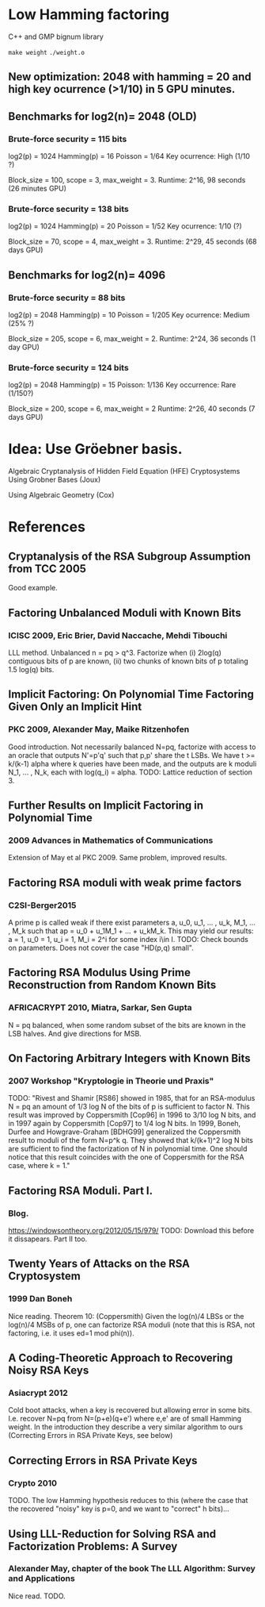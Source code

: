 # Low Hamming factoring

C++ and GMP bignum library

   ```make weight```
   ```./weight.o```
   
   
## New optimization: 2048 with hamming = 20 and high key ocurrence (>1/10) in 5 GPU minutes.


## Benchmarks for log2(n)= 2048 (OLD)

### Brute-force security = 115 bits
log2(p) = 1024
Hamming(p) = 16
Poisson = 1/64
Key ocurrence: High (1/10 ?)

Block_size = 100, scope = 3, max_weight = 3.
Runtime: 2^16, 98 seconds (26 minutes GPU)

### Brute-force security = 138 bits
log2(p) = 1024
Hamming(p) = 20
Poisson = 1/52
Key ocurrence: 1/10 (?)

Block_size = 70, scope = 4, max_weight = 3.
Runtime: 2^29, 45 seconds (68 days GPU)


## Benchmarks for log2(n)= 4096

### Brute-force security = 88 bits
log2(p) = 2048
Hamming(p) = 10
Poisson = 1/205
Key ocurrence: Medium (25% ?)

Block_size = 205, scope = 6, max_weight = 2.
Runtime: 2^24, 36 seconds (1 day GPU)

### Brute-force security = 124 bits
log2(p) = 2048
Hamming(p) = 15
Poisson: 1/136
Key occurrence: Rare (1/150?)

Block_size = 200, scope = 6, max_weight = 2
Runtime: 2^26, 40 seconds (7 days GPU)

# Idea: Use Gröebner basis.

Algebraic Cryptanalysis of Hidden Field Equation (HFE) Cryptosystems Using Grobner Bases (Joux)

Using Algebraic Geometry (Cox)

# References

## Cryptanalysis of the RSA Subgroup Assumption from TCC 2005

Good example.

## Factoring Unbalanced Moduli with Known Bits 

### ICISC 2009, Eric Brier, David Naccache, Mehdi Tibouchi

  LLL method.
  Unbalanced n = pq > q^3. Factorize when (i) 2log(q) contiguous bits of p are known, (ii) two chunks of known bits of p totaling 1.5 log(q) bits.


## Implicit Factoring: On Polynomial Time Factoring Given Only an Implicit Hint
### PKC 2009, Alexander May, Maike Ritzenhofen

  Good introduction.
  Not necessarily balanced N=pq, factorize with access to an oracle that outputs N'=p'q' such that p,p' share the t LSBs.
  We have t >= k/(k-1) alpha where k queries have been made, and the outputs are k moduli N_1, ... , N_k, each with log(q_i) = alpha.
  TODO: Lattice reduction of section 3.

## Further Results on Implicit Factoring in Polynomial Time
### 2009 Advances in Mathematics of Communications

  Extension of May et al PKC 2009. Same problem, improved results.

## Factoring RSA moduli with weak prime factors
### C2SI-Berger2015 

  A prime p is called weak if there exist parameters a, u_0, u_1, ... , u_k, M_1, ... , M_k such that ap = u_0 + u_1M_1 + ... + u_kM_k.
  This may yield our results: a = 1, u_0 = 1, u_i = 1, M_i = 2^i for some index i\in I.
  TODO: Check bounds on parameters.
  Does not cover the case "HD(p,q) small". 

## Factoring RSA Modulus Using Prime Reconstruction from Random Known Bits
### AFRICACRYPT 2010, Miatra, Sarkar, Sen Gupta


  N = pq balanced, when some random subset of the bits are known in the LSB halves. And give directions for MSB.

## On Factoring Arbitrary Integers with Known Bits
### 2007 Workshop "Kryptologie in Theorie und Praxis"

  TODO:
  "Rivest and Shamir [RS86] showed in 1985, that for an RSA-modulus N = pq an amount of 1/3 log N of the bits of p is sufficient to factor N. This result was improved by Coppersmith [Cop96] in 1996 to 3/10 log N bits, and in 1997 again by Coppersmith [Cop97] to 1/4 log N bits. In 1999, Boneh, Durfee and Howgrave-Graham [BDHG99] generalized the Coppersmith result to moduli of the form N=p^k q. They showed that k/(k+1)^2 log N bits are sufficient to find the factorization of N in polynomial time. One should notice that this result coincides with the one of Coppersmith for the RSA case, where  k = 1."

## Factoring RSA Moduli. Part I.
### Blog. 
  
  https://windowsontheory.org/2012/05/15/979/
  TODO: Download this before it dissapears. Part II too.


## Twenty Years of Attacks on the RSA Cryptosystem
### 1999 Dan Boneh

  Nice reading. 
  Theorem 10: (Coppersmith)
  Given the log(n)/4 LBSs or the log(n)/4 MSBs of p, one can factorize RSA moduli (note that this is RSA, not factoring, i.e. it uses ed=1 mod phi(n)).



## A Coding-Theoretic Approach to Recovering Noisy RSA Keys
### Asiacrypt 2012

  Cold boot attacks, when a key is recovered but allowing error in some bits. I.e. recover N=pq from N=(p+e)(q+e') where e,e' are of small Hamming weight.
  In the introduction they describe a very similar algorithm to ours (Correcting Errors in RSA Private Keys, see below)


## Correcting Errors in RSA Private Keys
### Crypto 2010

  TODO. The low Hamming hypothesis reduces to this (where the case that the recovered "noisy" key is p=0, and we want to "correct" h bits)...


## Using LLL-Reduction for Solving RSA and Factorization Problems: A Survey
### Alexander May, chapter of the book The LLL Algorithm: Survey and Applications

  Nice read. TODO. 






